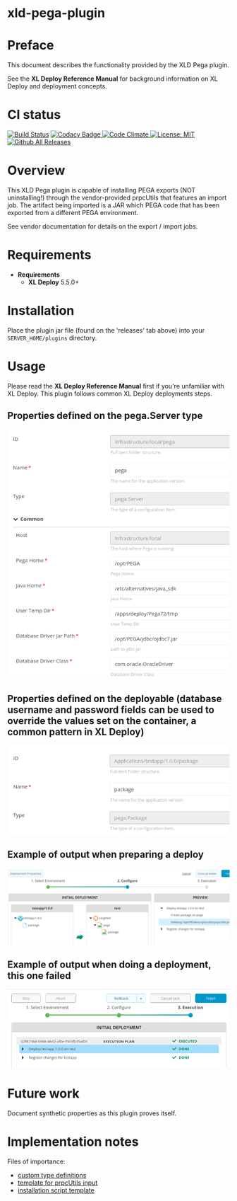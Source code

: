 # xld-pega-plugin

# Preface #

This document describes the functionality provided by the XLD Pega plugin.

See the **XL Deploy Reference Manual** for background information on XL Deploy and deployment concepts.

# CI status #

[![Build Status][xld-pega-plugin-travis-image]][xld-pega-plugin-travis-url]
[![Codacy Badge][xld-pega-plugin-codacy-image] ][xld-pega-plugin-codacy-url]
[![Code Climate][xld-pega-plugin-code-climate-image] ][xld-pega-plugin-code-climate-url]
[![License: MIT][xld-pega-plugin-license-image] ][xld-pega-plugin-license-url]
[![Github All Releases][xld-pega-plugin-downloads-image] ]()


[xld-pega-plugin-travis-image]: https://travis-ci.org/xebialabs-community/xld-pega-plugin.svg?branch=master
[xld-pega-plugin-travis-url]: https://travis-ci.org/xebialabs-community/xld-pega-plugin
[xld-pega-plugin-codacy-image]: https://api.codacy.com/project/badge/Grade/4d86a381136c43ad8c87bfb1a267bd62
[xld-pega-plugin-codacy-url]: https://www.codacy.com/app/joris-dewinne/xld-pega-plugin
[xld-pega-plugin-code-climate-image]: https://codeclimate.com/github/xebialabs-community/xld-pega-plugin/badges/gpa.svg
[xld-pega-plugin-code-climate-url]: https://codeclimate.com/github/xebialabs-community/xld-pega-plugin
[xld-pega-plugin-license-image]: https://img.shields.io/badge/License-MIT-yellow.svg
[xld-pega-plugin-license-url]: https://opensource.org/licenses/MIT
[xld-pega-plugin-downloads-image]: https://img.shields.io/github/downloads/xebialabs-community/xld-pega-plugin/total.svg


# Overview #

This XLD Pega plugin is capable of installing PEGA exports (NOT uninstalling!) through the vendor-provided prpcUtils that features an import job. The artifact being imported is a JAR which PEGA code that has been exported from a different PEGA environment.

See vendor documentation for details on the export / import jobs.

# Requirements #

* **Requirements**
	* **XL Deploy** 5.5.0+

# Installation #

Place the plugin jar file (found on the 'releases' tab above) into your `SERVER_HOME/plugins` directory.

# Usage #

Please read the **XL Deploy Reference Manual** first if you're unfamiliar with XL Deploy. This plugin follows common XL Deploy deployments steps.

## Properties defined on the pega.Server type
![Preview](images/infrastructure.png)

## Properties defined on the deployable (database username and password fields can be used to override the values set on the container, a common pattern in XL Deploy)
![Preview](images/deployable.png)

## Example of output when preparing a deploy
![Preview](images/prepare_deploy.png)
 
## Example of output when doing a deployment, this one failed
![Preview](images/deployment_executed.png)

# Future work #
Document synthetic properties as this plugin proves itself.

# Implementation notes #

Files of importance:

- [custom type definitions](src/main/resources/synthetic.xml)
- [template for prpcUtils input](src/main/resources/pega/prpcUtils.properties)
- [installation script template](src/main/resources/pega/install.sh.ftl)
